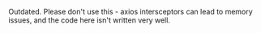 Outdated. Please don't use this - axios intersceptors can lead to memory issues, and the code here isn't written very well.
